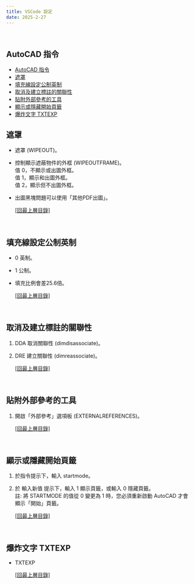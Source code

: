 ```yaml
---
title: VSCode 設定
date: 2025-2-27
---
```

<br />

## AutoCAD 指令
- [AutoCAD 指令](#autocad-指令)
- [遮罩](#遮罩)
- [填充線設定公制英制](#填充線設定公制英制)
- [取消及建立標註的關聯性](#取消及建立標註的關聯性)
- [貼附外部參考的工具](#貼附外部參考的工具)
- [顯示或隱藏開始頁籤](#顯示或隱藏開始頁籤)
- [爆炸文字 TXTEXP](#爆炸文字-txtexp)

## 遮罩
* 遮罩 (WIPEOUT)。
* 控制顯示遮蔽物件的外框 (WIPEOUTFRAME)。   
  值 0，不顯示或出圖外框。  
  值 1，顯示和出圖外框。  
  值 2，顯示但不出圖外框。  
* 出圖黑塊問題可以使用「其他PDF出圖」。

   [[回最上層目錄]](#top)
<br />

## 填充線設定公制英制
* 0 英制。
* 1 公制。
* 填充比例會差25.6倍。

    [[回最上層目錄]](#top)
<br />

## 取消及建立標註的關聯性
1. DDA 取消關聯性 (dimdisassociate)。
2. DRE 建立關聯性 (dimreassociate)。

   [[回最上層目錄]](#top)
<br />

## 貼附外部參考的工具
1. 開啟「外部參考」選項板 (EXTERNALREFERENCES)。

   [[回最上層目錄]](#top)
<br /> 

## 顯示或隱藏開始頁籤
1. 於指令提示下，輸入 startmode。
2. 於 輸入新值 提示下，輸入 1 顯示頁籤，或輸入 0 隱藏頁籤。     
   註: 將 STARTMODE 的值從 0 變更為 1 時，您必須重新啟動 AutoCAD 才會顯示「開始」頁籤。

   [[回最上層目錄]](#top)
<br /> 

## 爆炸文字 TXTEXP
* TXTEXP

   [[回最上層目錄]](#top)
<br /> 